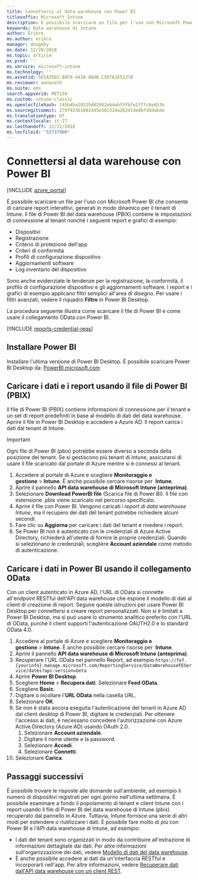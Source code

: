 ```yaml
---
title: Connettersi al data warehouse con Power BI
titlesuffix: Microsoft Intune
description: È possibile scaricare un file per l'uso con Microsoft Power BI che consente di caricare report interattivi, generati in modo dinamico per il tenant di Microsoft Intune.
keywords: Data warehouse di Intune
author: Erikre
ms.author: erikre
manager: dougeby
ms.date: 12/20/2018
ms.topic: article
ms.prod: ''
ms.service: microsoft-intune
ms.technology: ''
ms.assetid: 5E5A35D3-88F8-441B-8A0B-C5D7A1E5137B
ms.reviewer: aanavath
ms.suite: ems
search.appverid: MET150
ms.custom: intune-classic
ms.openlocfilehash: 145b4ba18325d82942eb4ebf5fbfe17ffc8e653b
ms.sourcegitcommit: 279f923b1802445e501324a262d14e8bfdddabde
ms.translationtype: HT
ms.contentlocale: it-IT
ms.lasthandoff: 12/21/2018
ms.locfileid: "53737900"
---
```

# <a name="connect-to-the-data-warehouse-with-power-bi"></a>Connettersi al data warehouse con Power BI

[!INCLUDE [azure_portal](./includes/azure_portal.md)]

È possibile scaricare un file per l'uso con Microsoft Power BI che consente di caricare report interattivi, generati in modo dinamico per il tenant di Intune. Il file di Power BI del data warehouse (PBIX) contiene le impostazioni di connessione al tenant nonché i seguenti report e grafici di esempio:  

  -  Dispositivi
  -  Registrazione
  -  Criterio di protezione dell'app
  -  Criteri di conformità
  -  Profili di configurazione dispositivo
  -  Aggiornamenti software
  -  Log inventario del dispositivo

Sono anche evidenziate le tendenze per la registrazione, la conformità, il profilo di configurazione dispositivo e gli aggiornamenti software. I report e i grafici di esempio applicano filtri semplici all'area di disegno. Per usare i filtri avanzati, vedere il riquadro **Filtro** in Power BI Desktop.

La procedura seguente illustra come scaricare il file di Power BI e come usare il collegamento OData con Power BI.

[!INCLUDE [reports-credential-reqs](./includes/reports-credential-reqs.md)]

## <a name="install-power-bi"></a>Installare Power BI

Installare l'ultima versione di Power BI Desktop. È possibile scaricare Power BI Desktop da: [PowerBI.microsoft.com](https://powerbi.microsoft.com/desktop)

## <a name="load-the-data-and-reports-using-the-power-bi-file-pbix"></a>Caricare i dati e i report usando il file di Power BI (PBIX)

Il file di Power BI (PBIX) contiene informazioni di connessione per il tenant e un set di report predefiniti in base al modello di dati del data warehouse. Aprire il file in Power BI Desktop e accedere a Azure AD. Il report carica i dati dal tenant di Intune.

> [!Important]  
> Ogni file di Power BI (pbix) potrebbe essere diverso a seconda della posizione del tenant. Se si gestiscono più tenant di Intune, assicurarsi di usare il file scaricato dal portale di Azure mentre si è connessi al tenant.  

1.  Accedere al portale di Azure e scegliere **Monitoraggio e gestione** > **Intune**. È anche possibile cercare risorse per  **Intune**.  
2.  Aprire il pannello **API data warehouse di Microsoft Intune (anteprima)**.
3.  Selezionare **Download PowerBI file** (Scarica file di Power BI). Il file con estensione .pbix viene scaricato nel percorso specificato.
4.  Aprire il file con Power BI. Vengono caricati i *report di data warehouse Intune*, ma il recupero dei dati del tenant potrebbe richiedere alcuni secondi.
5.  Fare clic su **Aggiorna** per caricare i dati del tenant e rivedere i report.
6.  Se Power BI non è autenticato con le credenziali di Azure Active Directory, richiederà all'utente di fornire le proprie credenziali. Quando si selezionano le credenziali, scegliere **Account aziendale** come metodo di autenticazione.

## <a name="load-the-data-in-power-bi-using-the-odata-link"></a>Caricare i dati in Power BI usando il collegamento OData

Con un client autenticato in Azure AD, l'URL di OData si connette all'endpoint RESTful dell'API data warehouse che espone il modello di dati al client di creazione di report. Seguire queste istruzioni per usare Power BI Desktop per connettersi e creare report personalizzati. Non si è limitati a Power BI Desktop, ma si può usare lo strumento analitico preferito con l'URL di OData, purché il client supporti l'autenticazione OAUTH2.0 e lo standard OData 4.0.

1.  Accedere al portale di Azure e scegliere **Monitoraggio e gestione** > **Intune**. È anche possibile cercare risorse per  **Intune**.  
2.  Aprire il pannello **API data warehouse di Microsoft Intune (anteprima)**.
3. Recuperare l'URL OData nel pannello Report, ad esempio `https://fef.{yourinfo}.manage.microsoft.com/ReportingService/DataWarehouseFEService/dates?api-version=beta`
4. Aprire **Power BI Desktop**.
5. Scegliere **Home** > **Recupera dati**. Selezionare **Feed OData**.
6. Scegliere **Basic**.
7. Digitare o incollare l'**URL OData** nella casella URL.
8. Selezionare **OK**.
9. Se non è stata ancora eseguita l'autenticazione del tenant in Azure AD dal client desktop di Power BI, digitare le credenziali. Per ottenere l'accesso ai dati, è necessario concedere l'autorizzazione con Azure Active Directory (Azure AD) usando OAuth 2.0.  
    1.  Selezionare **Account aziendale**.  
    2.  Digitare il nome utente e la password.  
    3.  Selezionare **Accedi**.  
    4.  Selezionare **Connetti**.  
10. Selezionare **Carica**.

## <a name="next-steps"></a>Passaggi successivi

È possibile trovare le risposte alle domande sull'ambiente, ad esempio il numero di dispositivi registrati per ogni giorno nell'ultima settimana. È possibile esaminare a fondo il popolamento di tenant e client Intune con i report usando il file di Power BI del data warehouse di Intune (pbix) recuperato dal pannello in Azure. Tuttavia, Intune fornisce una serie di altri modi per estendere o riutilizzare i dati. È possibile fare molto di più con Power BI e l'API data warehouse di Intune, ad esempio:

<!-- -  You can use Power BI Desktop to create additional report types with your data. For example, you could create a custom chart representing the ratio of device manufactures in your enterprise. For more information about creating custom reports with Power BI and the Intune Data Warehouse, see `BLOG POST ON POWER BI`. -->
 -  I dati del tenant sono organizzati in modo da contribuire all'estrazione di informazioni dettagliate dai dati. Per altre informazioni sull'organizzazione dei dati, vedere [Modello di dati del data warehouse](reports-ref-data-model.md).
 -  È anche possibile accedere ai dati da un'interfaccia RESTful e incorporarli nell'app. Per altre informazioni, vedere [Recuperare dati dall'API data warehouse con un client REST](reports-proc-data-rest.md).
